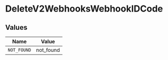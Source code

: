 # DeleteV2WebhooksWebhookIDCode


## Values

| Name        | Value       |
| ----------- | ----------- |
| `NOT_FOUND` | not_found   |